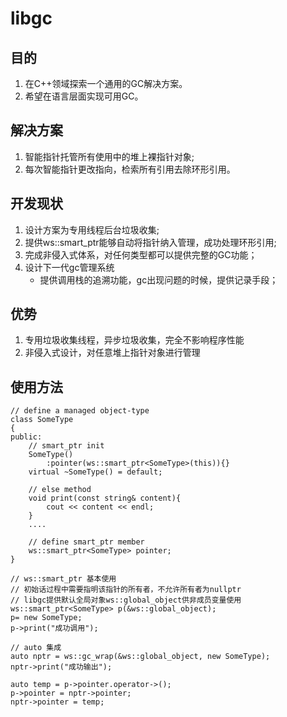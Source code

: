 # libgc
## 目的
1. 在C++领域探索一个通用的GC解决方案。
2. 希望在语言层面实现可用GC。

## 解决方案
1. 智能指针托管所有使用中的堆上裸指针对象;
2. 每次智能指针更改指向，检索所有引用去除环形引用。

## 开发现状
1. 设计方案为专用线程后台垃圾收集;
2. 提供ws::smart_ptr能够自动将指针纳入管理，成功处理环形引用;
3. 完成非侵入式体系，对任何类型都可以提供完整的GC功能；
3. 设计下一代gc管理系统
    * 提供调用栈的追溯功能，gc出现问题的时候，提供记录手段；

## 优势
1. 专用垃圾收集线程，异步垃圾收集，完全不影响程序性能
2. 非侵入式设计，对任意堆上指针对象进行管理


## 使用方法
```
// define a managed object-type
class SomeType
{
public:
    // smart_ptr init
    SomeType()
        :pointer(ws::smart_ptr<SomeType>(this)){}
    virtual ~SomeType() = default;

    // else method
    void print(const string& content){
        cout << content << endl;
    }
    ....

    // define smart_ptr member
    ws::smart_ptr<SomeType> pointer;
}

// ws::smart_ptr 基本使用
// 初始话过程中需要指明该指针的所有者，不允许所有者为nullptr
// libgc提供默认全局对象ws::global_object供非成员变量使用
ws::smart_ptr<SomeType> p(&ws::global_object);
p= new SomeType;
p->print("成功调用");

// auto 集成
auto nptr = ws::gc_wrap(&ws::global_object, new SomeType);
nptr->print("成功输出");

auto temp = p->pointer.operator->();
p->pointer = nptr->pointer;
nptr->pointer = temp;

```

